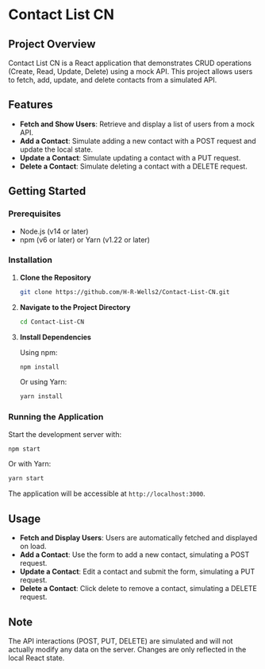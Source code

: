 # Contact List CN

## Project Overview

Contact List CN is a React application that demonstrates CRUD operations (Create, Read, Update, Delete) using a mock API. This project allows users to fetch, add, update, and delete contacts from a simulated API.

## Features

- **Fetch and Show Users**: Retrieve and display a list of users from a mock API.
- **Add a Contact**: Simulate adding a new contact with a POST request and update the local state.
- **Update a Contact**: Simulate updating a contact with a PUT request.
- **Delete a Contact**: Simulate deleting a contact with a DELETE request.

## Getting Started

### Prerequisites

- Node.js (v14 or later)
- npm (v6 or later) or Yarn (v1.22 or later)

### Installation

1. **Clone the Repository**

   ```bash
   git clone https://github.com/H-R-Wells2/Contact-List-CN.git
   ```

2. **Navigate to the Project Directory**

   ```bash
   cd Contact-List-CN
   ```

3. **Install Dependencies**

   Using npm:

   ```bash
   npm install
   ```

   Or using Yarn:

   ```bash
   yarn install
   ```

### Running the Application

Start the development server with:

```bash
npm start
```

Or with Yarn:

```bash
yarn start
```

The application will be accessible at `http://localhost:3000`.

## Usage

- **Fetch and Display Users**: Users are automatically fetched and displayed on load.
- **Add a Contact**: Use the form to add a new contact, simulating a POST request.
- **Update a Contact**: Edit a contact and submit the form, simulating a PUT request.
- **Delete a Contact**: Click delete to remove a contact, simulating a DELETE request.

## Note

The API interactions (POST, PUT, DELETE) are simulated and will not actually modify any data on the server. Changes are only reflected in the local React state.
